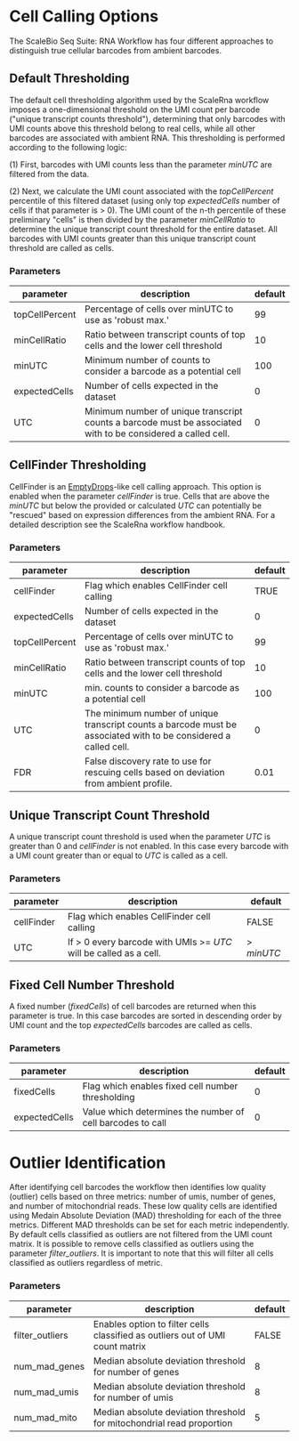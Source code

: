 # Cell Calling Options

The ScaleBio Seq Suite: RNA Workflow has four different approaches to distinguish true cellular barcodes from ambient barcodes. 

## Default Thresholding

The default cell thresholding algorithm used by the ScaleRna workflow imposes a one-dimensional threshold on the UMI count per barcode ("unique transcript counts threshold"), determining that only barcodes with UMI counts above this threshold belong to real cells, while all other barcodes are associated with ambient RNA. This thresholding is performed according to the following logic: 

(1) First, barcodes with UMI counts less than the parameter *minUTC* are filtered from the data.

(2) Next, we calculate the UMI count associated with the *topCellPercent* percentile of this filtered dataset (using only top *expectedCells* number of cells if that parameter is > 0). The UMI count of the n-th percentile of these preliminary "cells" is then divided by the parameter *minCellRatio* to determine the unique transcript count threshold for the entire dataset. All barcodes with UMI counts greater than this unique transcript count threshold are called as cells.

### Parameters

parameter | description | default 
-- | -- | -- 
topCellPercent | Percentage of cells over minUTC to use as 'robust max.' | 99
minCellRatio | Ratio between transcript counts of top cells and the lower cell threshold | 10
minUTC | Minimum number of counts to consider a barcode as a potential cell | 100
expectedCells | Number of cells expected in the dataset | 0
UTC | Minimum number of unique transcript counts a barcode must be associated with to be considered a called cell. | 0

## CellFinder Thresholding

CellFinder is an [EmptyDrops](https://genomebiology.biomedcentral.com/articles/10.1186/s13059-019-1662-y)-like cell calling approach. This option is enabled when the parameter *cellFinder* is true. Cells that are above the *minUTC* but below the provided or calculated *UTC* can potentially be "rescued" based on expression differences from the ambient RNA. For a detailed description see the ScaleRna workflow handbook. 

### Parameters

parameter | description | default
-- | -- | --
cellFinder | Flag which enables CellFinder cell calling | TRUE
expectedCells | Number of cells expected in the dataset | 0
topCellPercent | Percentage of cells over minUTC to use as 'robust max.' | 99
minCellRatio | Ratio between transcript counts of top cells and the lower cell threshold | 10
minUTC | min. counts to consider a barcode as a potential cell | 100
UTC | The minimum number of unique transcript counts a barcode must be associated with to be considered a called cell. | 0
FDR | False discovery rate to use for rescuing cells based on deviation from ambient profile. | 0.01

## Unique Transcript Count Threshold

A unique transcript count threshold is used when the parameter *UTC* is greater than 0 and *cellFinder* is not enabled.
In this case every barcode with a UMI count greater than or equal to *UTC* is called as a cell.

### Parameters 

parameter | description | default
-- | -- | --
cellFinder | Flag which enables CellFinder cell calling | FALSE
UTC | If > 0 every barcode with UMIs >= *UTC* will be called as a cell. | > *minUTC* 

## Fixed Cell Number Threshold

A fixed number (*fixedCells*) of cell barcodes are returned when this parameter is true. In this case barcodes are sorted in descending order by UMI count and the top *expectedCells* barcodes are called as cells.

### Parameters 

parameter | description | default
-- | -- | --
fixedCells | Flag which enables fixed cell number thresholding | 0
expectedCells | Value which determines the number of cell barcodes to call | 0

# Outlier Identification

After identifying cell barcodes the workflow then identifies low quality (outlier) cells based on three metrics: number of umis, number of genes, and number of mitochondrial reads. These low quality cells are identified using Medain Absolute Deviation (MAD) thresholding for each of the three metrics. Different MAD thresholds can be set for each metric independently. By default cells classified as outliers are not filtered from the UMI count matrix. It is possible to remove cells classified as outliers using the parameter *filter_outliers*. It is important to note that this will filter all cells classified as outliers regardless of metric.

### Parameters

parameter | description | default
-- | -- | -- 
filter_outliers | Enables option to filter cells classified as outliers out of UMI count matrix | FALSE
num_mad_genes | Median absolute deviation threshold for number of genes | 8
num_mad_umis | Median absolute deviation threshold for number of umis | 8
num_mad_mito | Median absolute deviation threshold for mitochondrial read proportion | 5
